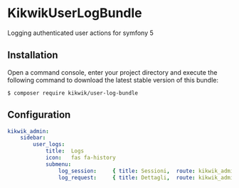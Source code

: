 KikwikUserLogBundle
======================

Logging authenticated user actions for symfony 5


Installation
------------

Open a command console, enter your project directory and execute the
following command to download the latest stable version of this bundle:

```console
$ composer require kikwik/user-log-bundle
```

Configuration
-------------

```yaml
kikwik_admin:
    sidebar:
        user_logs:
            title:  Logs
            icon:   fas fa-history
            submenu:
                log_session:     { title: Sessioni,  route: kikwik_admin_user_log_session }
                log_request:     { title: Dettagli,  route: kikwik_admin_user_log_request }        
```